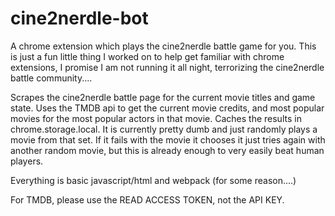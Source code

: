 # cine2nerdle-bot

A chrome extension which plays the cine2nerdle battle game for you. This is just a fun little thing I worked on to help get familiar with chrome extensions, I promise I am not running it all night, terrorizing the cine2nerdle battle community....

Scrapes the cine2nerdle battle page for the current movie titles and game state. Uses the TMDB api to get the current movie credits, and most popular movies for the most popular actors in that movie. Caches the results in chrome.storage.local. It is currently pretty dumb and just randomly plays a movie from that set. If it fails with the movie it chooses it just tries again with another random movie, but this is already enough to very easily beat human players.

Everything is basic javascript/html and webpack (for some reason....)

For TMDB, please use the READ ACCESS TOKEN, not the API KEY. 
